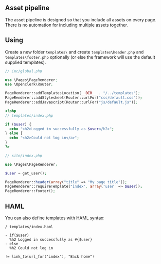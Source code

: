 ## Asset pipeline

The asset pipeline is designed so that you include all assets on every page.
There is no automation for including multiple assets together.

## Using

Create a new folder `templates\` and create `templates\header.php` and `templates\footer.php` optionally
(or else the framework will use the default supplied templates).

```php
// inc/global.php

use \Pages\PageRenderer;
use \Openclerk\Router;

PageRenderer::addTemplatesLocation(__DIR__ . "/../templates");
PageRenderer::addStylesheet(Router::urlFor("css/default.css"));
PageRenderer::addJavascript(Router::urlFor("js/default.js"));
```

```php
<?php
// templates/index.php

if ($user) {
  echo "<h2>Logged in successfully as $user</h2>";
} else {
  echo "<h2>Could not log in</a>";
}
?>
```

```php
// site/index.php

use \Pages\PageRenderer;

$user = get_user();

PageRenderer::header(array("title" => "My page title"));
PageRenderer::requireTemplate("index", array('user' => $user));
PageRenderer::footer();
```

## HAML

You can also define templates with HAML syntax:

```haml
/ templates/index.haml

- if($user)
  %h2 Logged in successfully as #{$user}
- else
  %h2 Could not log in

!= link_to(url_for("index"), "Back home")
```
